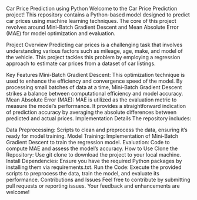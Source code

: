 Car Price Prediction using Python
Welcome to the Car Price Prediction project! This repository contains a Python-based model designed to predict car prices using machine learning techniques. The core of this project revolves around Mini-Batch Gradient Descent and Mean Absolute Error (MAE) for model optimization and evaluation.

Project Overview
Predicting car prices is a challenging task that involves understanding various factors such as mileage, age, make, and model of the vehicle. This project tackles this problem by employing a regression approach to estimate car prices from a dataset of car listings.

Key Features
Mini-Batch Gradient Descent: This optimization technique is used to enhance the efficiency and convergence speed of the model. By processing small batches of data at a time, Mini-Batch Gradient Descent strikes a balance between computational efficiency and model accuracy.
Mean Absolute Error (MAE): MAE is utilized as the evaluation metric to measure the model’s performance. It provides a straightforward indication of prediction accuracy by averaging the absolute differences between predicted and actual prices.
Implementation Details
The repository includes:

Data Preprocessing: Scripts to clean and preprocess the data, ensuring it’s ready for model training.
Model Training: Implementation of Mini-Batch Gradient Descent to train the regression model.
Evaluation: Code to compute MAE and assess the model’s accuracy.
How to Use
Clone the Repository: Use git clone to download the project to your local machine.
Install Dependencies: Ensure you have the required Python packages by installing them via requirements.txt.
Run the Code: Execute the provided scripts to preprocess the data, train the model, and evaluate its performance.
Contributions and Issues
Feel free to contribute by submitting pull requests or reporting issues. Your feedback and enhancements are welcome!
